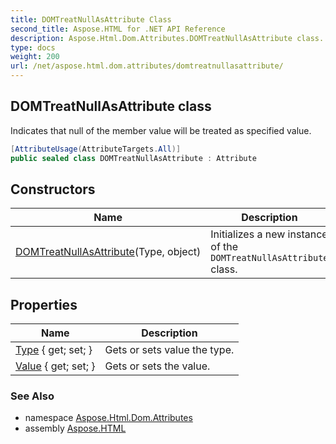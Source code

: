 ```yaml
---
title: DOMTreatNullAsAttribute Class
second_title: Aspose.HTML for .NET API Reference
description: Aspose.Html.Dom.Attributes.DOMTreatNullAsAttribute class. Indicates that null of the member value will be treated as specified value
type: docs
weight: 200
url: /net/aspose.html.dom.attributes/domtreatnullasattribute/
---
```

## DOMTreatNullAsAttribute class

Indicates that null of the member value will be treated as specified value.

```csharp
[AttributeUsage(AttributeTargets.All)]
public sealed class DOMTreatNullAsAttribute : Attribute
```

## Constructors

| Name | Description |
| --- | --- |
| [DOMTreatNullAsAttribute](domtreatnullasattribute/)(Type, object) | Initializes a new instance of the `DOMTreatNullAsAttribute` class. |

## Properties

| Name | Description |
| --- | --- |
| [Type](../../aspose.html.dom.attributes/domtreatnullasattribute/type/) { get; set; } | Gets or sets value the type. |
| [Value](../../aspose.html.dom.attributes/domtreatnullasattribute/value/) { get; set; } | Gets or sets the value. |

### See Also

* namespace [Aspose.Html.Dom.Attributes](../../aspose.html.dom.attributes/)
* assembly [Aspose.HTML](../../)
